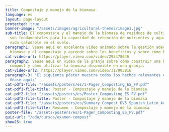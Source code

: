 ```yaml
---
title: Compostaje y manejo de la biomasa
language: es
layout: page-layout
protected: true
banner-image: "/assets/images/agricultural-themes/image1.jpg"
sub-title: El compostaje y el manejo de la biomasa de residuos de cultivos y/o estiércol
  son fundamentales para la capacidad de retención de nutrientes y agua y para una
  vida saludable en el suelo.
paragraph1: Véase aquí un excelente video animado sobre la gestión adecuada de la
  biomasa y el compostaje y aprende sobre los beneficios y sobre cómo hacerlo.
cat-video-url: https://player.vimeo.com/video/295478646
paragraph2: Véase aquí un video de la granja sobre cómo construir una buena pila de
  compost y cómo utilizar la biomasa disponible en una granja.
cat-video-url2: https://player.vimeo.com/video/317903816
paragraph-3: 'El siguiente póster muestra todos los hechos relevantes en detalle.
  Véase aquí:'
cat-pdf1-file: "/assets/posters/es/1-Pager_Composting_ES_FV.pdf"
cat-pdf1-file-title: Poster - Compostaje y manejo de la biomasa
cat-pdf2-file: "/assets/posters/es/Poster_Composting_ES_FV.pdf"
cat-pdf2-file-title: Poster - Compostaje y manejo de la biomasa
cat-pdf3-file: "/assets/posters/es/Summary_Compost_DV5_Spanish_Latin_America.pdf"
cat-pdf3-file-title: Resumen - Compostaje y manejo de la biomasa
poster-file: "/assets/posters/es/1-Pager_Composting_ES_FV.pdf"
quiz-url: "/edu/cursos/examen-compost"
showJS: true
---
```


